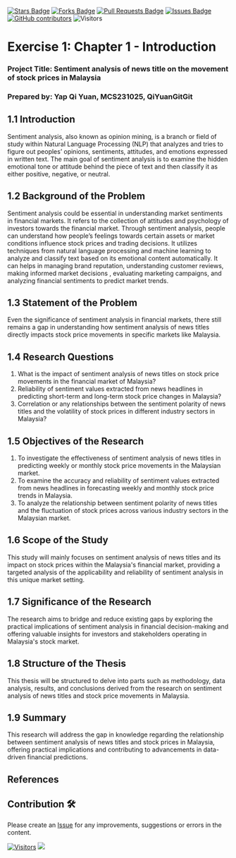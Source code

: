 
<a href="https://github.com/drshahizan/research-design/stargazers"><img src="https://img.shields.io/github/stars/drshahizan/research-design" alt="Stars Badge"/></a>
<a href="https://github.com/drshahizan/research-design/network/members"><img src="https://img.shields.io/github/forks/drshahizan/research-design" alt="Forks Badge"/></a>
<a href="https://github.com/drshahizan/research-design/pulls"><img src="https://img.shields.io/github/issues-pr/drshahizan/research-design" alt="Pull Requests Badge"/></a>
<a href="https://github.com/drshahizan/research-design"><img src="https://img.shields.io/github/issues/drshahizan/research-design" alt="Issues Badge"/></a>
<a href="https://github.com/drshahizan/research-design/graphs/contributors"><img alt="GitHub contributors" src="https://img.shields.io/github/contributors/drshahizan/research-design?color=2b9348"></a>
![Visitors](https://api.visitorbadge.io/api/visitors?path=https%3A%2F%2Fgithub.com%2Fdrshahizan%2MCSD1043&labelColor=%23d9e3f0&countColor=%23697689&style=flat)

# Exercise 1:  Chapter 1 - Introduction

### Project Title: Sentiment analysis of news title on the movement of stock prices in Malaysia

### Prepared by: Yap Qi Yuan, MCS231025, QiYuanGitGit

## 1.1 Introduction

Sentiment analysis, also known as opinion mining, is a branch or field of study within Natural Language Processing (NLP) that analyzes and tries to figure out peoples’ opinions, sentiments, attitudes, and emotions expressed in written text. The main goal of sentiment analysis is to examine the hidden emotional tone or attitude behind the piece of text and then classify it as either positive, negative, or neutral.

## 1.2 Background of the Problem

Sentiment analysis could be essential in understanding market sentiments in financial markets. It refers to the collection of attitudes and psychology of investors towards the financial market. Through sentiment analysis, people can understand how people’s feelings towards certain assets or market conditions influence stock prices and trading decisions. It utilizes techniques from natural language processing and machine learning to analyze and classify text based on its emotional content automatically. It can helps in managing brand reputation, understanding customer reviews, making informed market decisions , evaluating marketing campaigns, and analyzing financial sentiments to predict market trends. 

## 1.3 Statement of the Problem

Even the significance of sentiment analysis in financial markets, there still remains a gap in understanding how sentiment analysis of news titles directly impacts stock price movements in specific markets like Malaysia.

## 1.4 Research Questions
1. What is the impact of sentiment analysis of news titles on stock price movements in the financial market of Malaysia?
2. Reliability of sentiment values extracted from news headlines in predicting short-term and long-term stock price changes in Malaysia?
3. Correlation or any relationships between the sentiment polarity of news titles and the volatility of stock prices in different industry sectors in Malaysia?


## 1.5 Objectives of the Research

1. To investigate the effectiveness of sentiment analysis of news titles in predicting weekly or monthly stock price movements in the Malaysian market.
2. To examine the accuracy and reliability of sentiment values extracted from news headlines in forecasting weekly and monthly stock price trends in Malaysia.
3. To analyze the relationship between sentiment polarity of news titles and the fluctuation of stock prices across various industry sectors in the Malaysian market.

## 1.6 Scope of the Study

This study will mainly focuses on sentiment analysis of news titles and its impact on stock prices within the Malaysia's financial market, providing a targeted analysis of the applicability and reliability of sentiment analysis in this unique market setting.

## 1.7 Significance of the Research

The research aims to bridge and reduce existing gaps by exploring the practical implications of sentiment analysis in financial decision-making and offering valuable insights for investors and stakeholders operating in Malaysia's stock market.

## 1.8 Structure of the Thesis

This thesis will be structured to delve into parts such as methodology, data analysis, results, and conclusions derived from the research on sentiment analysis of news titles and stock price movements in Malaysia.

## 1.9 Summary

This research will address the gap in knowledge regarding the relationship between sentiment analysis of news titles and stock prices in Malaysia, offering practical implications and contributing to advancements in data-driven financial predictions.

## References

## Contribution 🛠️
Please create an [Issue](https://github.com/drshahizan/BDM/issues) for any improvements, suggestions or errors in the content.



[![Visitors](https://api.visitorbadge.io/api/visitors?path=https%3A%2F%2Fgithub.com%2Fdrshahizan&labelColor=%23697689&countColor=%23555555&style=plastic)](https://visitorbadge.io/status?path=https%3A%2F%2Fgithub.com%2Fdrshahizan)
![](https://hit.yhype.me/github/profile?user_id=81284918)



